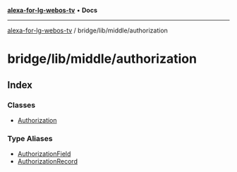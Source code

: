 [**alexa-for-lg-webos-tv**](../../../../README.md) • **Docs**

***

[alexa-for-lg-webos-tv](../../../../modules.md) / bridge/lib/middle/authorization

# bridge/lib/middle/authorization

## Index

### Classes

- [Authorization](classes/Authorization.md)

### Type Aliases

- [AuthorizationField](type-aliases/AuthorizationField.md)
- [AuthorizationRecord](type-aliases/AuthorizationRecord.md)
